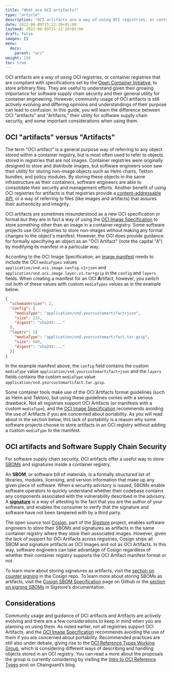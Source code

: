 ```yaml
---
title: "What are OCI artifacts?"
type: "article"
description: "OCI artifacts are a way of using OCI registries, or container registries that are compliant with specifications set by the Open Container Initiative, to store arbitrary files."
date: 2022-06-09T15:22:20+01:00
lastmod: 2022-06-09T15:22:20+01:00
draft: false
images: []
menu:
  docs:
    parent: "oci"
weight: 150
toc: true
---
```


OCI artifacts are a way of using OCI registries, or container registries that are compliant with specifications set by the [Open Container Initiative](https://edu.chainguard.dev/open-source/oci/what-is-the-oci/), to store arbitrary files. They are useful to understand given their growing importance for software supply chain security and their general utility for container engineering. However, community usage of OCI artifacts is still actively evolving and differing opinions and understandings of their purpose can lead to confusion. In this guide, you will learn the difference between OCI "artifacts" and "Artifacts," their utility for software supply chain security, and some important considerations when using them.   

## OCI "artifacts" versus "Artifacts"  
The term "OCI artifact" is a general purpose way of referring to any object stored within a container registry, but is most often used to refer to objects stored in registries that are not images. Container registries were originally designed to store and distribute images, but software engineers soon saw their utility for storing non-image objects such as Helm charts, Tekton bundles, and policy modules. By storing these objects in the same infrastructure as their containers, software engineers are able to consolidate their security and management efforts. Another benefit of using OCI registries for artifacts is that registries provide a [content-addressable API](https://edu.chainguard.dev/open-source/oci/what-is-the-oci/#image-manifest), or a way of referring to files (like images and artifacts) that assures their authenticity and integrity.  

OCI artifacts are sometimes misunderstood as a new OCI specification or format but they are in fact a way of using the [OCI Image Specification](https://github.com/opencontainers/image-spec) to store something other than an image in a container registry. Some software projects use OCI registries to store non-images without making any formal changes to the object's manifest. However, the OCI does provide guidance for formally specifiying an object as an "OCI Artifact" (note the capital "A") by modifying its manifest in a particular way. 

According to the OCI Image Specification, an [image manifest](https://edu.chainguard.dev/open-source/oci/what-is-the-oci/#image-manifest) needs to include the  OCI `mediaTypes` values `application/vnd.oci.image.config.v1+json` and `application/vnd.oci.image.layer.v1.tar+gzip` in the `config` and `layers` fields. When creating a manifest for an OCI **A**rtifact, however, you switch out both of these values with custom `mediaTypes` values as in the example below.  

```json
{
  "schemaVersion": 2,
  "config": {
    "mediaType": "application/vnd.yourcustomartifact+json",
    "size": 233,
    "digest": "sha245:..."
  },
  "layers": [{
    "mediaType": "application/vnd.yourcustomartifact.tar.gzip",
    "size": 680,
    "digest": "sha245:..."
  }]
}
```

In the example manifest above, the  `config` field contains the custom `mediaType` value `application/vnd.yourcustomartifact+json` and the `layers` fields contains the custom `mediaType` value `application/vnd.yourcustomartifact.tar.gzip`.

Some container tools make use of the OCI Artifacts format guidelines (such as Helm and Tekton), but using these guidelines comes with a serious drawback. Not all registries support OCI Artifacts (or manifests with a custom `mediaType`), and the [OCI Image Specification](https://github.com/opencontainers/image-spec) recommends avoiding the use of Artifacts if you are concerned about portability. As you will read about in the section below, this lack of portability is a reason why some software projects choose to store artifacts in an OCI registry without adding a custom `mediaType` to the manifest.

## OCI artifacts and Software Supply Chain Security 
For software supply chain security, OCI artifacts offer a useful way to store [SBOMs](​​https://edu.chainguard.dev/open-source/sbom/what-is-an-sbom/) and signatures inside a container registry. 

An **SBOM**, or software bill of materials, is a formally structured list of libraries, modules, licensing, and version information that make up any given piece of software. When a security advisory is issued, SBOMs enable software operators to quickly understand whether their codebase contains any components associated with the vulnerability described in the advisory. A [**signature**](https://edu.chainguard.dev/open-source/sigstore/cosign/an-introduction-to-cosign/) is a way of attesting to the fact that you are the author of your software, and enables the consumer to verify that the signature and software have not been tampered with by a third party.

The open source tool [Cosign](https://github.com/sigstore/cosign), part of the [Sigstore](https://www.sigstore.dev/) project, enables software engineers to store their SBOMs and signatures as artifacts in the same container registry where they store their associated images. However, given the lack of support for OCI Artifacts across registries, Cosign ships all SBOM and signature artifacts as OCI Images and not as OCI Artifacts. In this way, software engineers can take advantage of Cosign regardless of whether their container registry supports the OCI Artifact manifest format or not.   

To learn more about storing signatures as artifacts, visit the [section on counter signing](
https://github.com/sigstore/cosign#counter-signing) in the Cosign repo. To learn more about storing SBOMs as artifacts, visit the [Cosign SBOM Specification](https://github.com/sigstore/cosign/blob/b6aaddc05cbf04819221f9c7084399d4615b9d27/specs/SBOM_SPEC.md) page on Github or the [section on signing SBOMs](https://docs.sigstore.dev/cosign/other_types/#sboms-software-bill-of-materials) in Sigstore’s documentation.  

## Considerations 
Community usage and guidance of OCI artifacts and Artifacts are actively evolving and there are a few considerations to keep in mind when you are planning on using them. As noted earlier, not all registries support OCI Artifacts, and the [OCI Image Specification](https://github.com/opencontainers/image-spec) recommends avoiding the use of them if you are concerned about portability. Recommended practices are still also under debate, giving rise to the [OCI Reference Types Working Group](https://github.com/opencontainers/wg-reference-types), which is considering different ways of describing and handling objects stored in an OCI registry. You can read a more about the proposals the group is currently considering by visiting the [Intro to OCI Reference Types](https://www.chainguard.dev/unchained/intro-to-oci-reference-types) post on Chainguard’s blog. 
